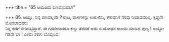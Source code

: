 +++
title = "65 ಆಯಿತಿದು ಪಣವಹುದಲೇ"

+++
65. ಆಯ್ತು, ನಿನ್ನ ಪಣವಲ್ಲವೇ ? ರಾಜ, ದಾಳಗಳನ್ನು ಉರುಳಿಸು, ಕೌರವನಿಗೆ ನೆರವು ನೀಡುವವರಿಲ್ಲ. ಕೃಷ್ಣನೇ ಮೊದಲಾದವರು   
ನಿನ್ನ ಕಡೆಗೆ ಸೇರಿಬಿಟ್ಟಿದ್ದಾರೆ. ಈ ಗರವೇನಾದರೂ ಕಣ್ಣು ತೆರೆದರೆ ಅದು ಸುಯೋಧನ ರಾಜನು ಮಾಡಿದ ಪುಣ್ಯ ! ಅಯ್ಯೋ ಗರವೇ ಬಾ ! ಎಂದು ಶಕುನಿ ಬೊಬ್ಬಿರಿದ.